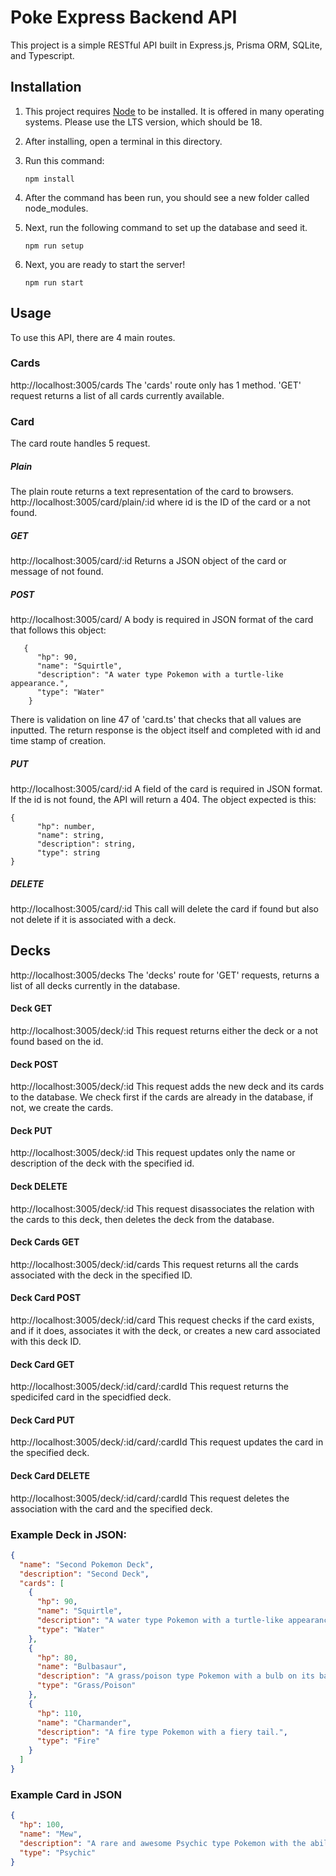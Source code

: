 # Poke Express Backend API
This project is a simple RESTful API built in Express.js, Prisma ORM, SQLite, and Typescript.
## Installation
1. This project requires [Node](https://nodejs.org/en) to be installed. It is offered in many operating systems.
   Please use the LTS version, which should be 18.
2. After installing, open a terminal in this directory.
3. Run this command:

   ```npm install```
4. After the command has been run, you should see a new folder called node_modules.
5. Next, run the following command to set up the database and seed it.

   ```npm run setup```
6. Next, you are ready to start the server!

   ```npm run start```

## Usage
To use this API, there are 4 main routes. 
### Cards
http://localhost:3005/cards
The 'cards' route only has 1 method. 'GET' request returns a list of all cards currently available.

### Card
The card route handles 5 request.
##### Plain
The plain route returns a text representation of the card to browsers.
http://localhost:3005/card/plain/:id where id is the ID of the card or a not found.

##### GET
http://localhost:3005/card/:id
Returns a JSON object of the card or message of not found. 

##### POST
http://localhost:3005/card/
A body is required in JSON format of the card that follows this object:
```    
   {
      "hp": 90,
      "name": "Squirtle",
      "description": "A water type Pokemon with a turtle-like appearance.",
      "type": "Water"
    }
```
There is validation on line 47 of 'card.ts' that checks that all values are inputted. 
The return response is the object itself and completed with id and time stamp of creation.

##### PUT
http://localhost:3005/card/:id
A field of the card is required in JSON format.
If the id is not found, the API will return a 404. 
The object expected is this:
```
{
      "hp": number,
      "name": string,
      "description": string,
      "type": string
}
```
##### DELETE
http://localhost:3005/card/:id
This call will delete the card if found but also not delete if it is associated with a deck.


## Decks
http://localhost:3005/decks
The 'decks' route for 'GET' requests, returns a list of all decks currently in the database.

#### Deck GET
http://localhost:3005/deck/:id
This request returns either the deck or a not found based on the id. 

#### Deck POST
http://localhost:3005/deck/:id
This request adds the new deck and its cards to the database.
We check first if the cards are already in the database, if not, we create the cards.

#### Deck PUT
http://localhost:3005/deck/:id
This request updates only the name or description of the deck with the specified id.

#### Deck DELETE
http://localhost:3005/deck/:id
This request disassociates the relation with the cards to this deck,
then deletes the deck from the database.

#### Deck Cards GET
http://localhost:3005/deck/:id/cards
This request returns all the cards associated with the deck in the specified ID. 

#### Deck Card POST
http://localhost:3005/deck/:id/card
This request checks if the card exists, and if it does, associates it with the deck,
or creates a new card associated with this deck ID.

#### Deck Card GET
http://localhost:3005/deck/:id/card/:cardId
This request returns the spedicifed card in the specidfied deck.

#### Deck Card PUT
http://localhost:3005/deck/:id/card/:cardId
This request updates the card in the specified deck.

#### Deck Card DELETE
http://localhost:3005/deck/:id/card/:cardId
This request deletes the association with the card and the specified deck.



### Example Deck in JSON:

```JSON
{
  "name": "Second Pokemon Deck",
  "description": "Second Deck",
  "cards": [
    {
      "hp": 90,
      "name": "Squirtle",
      "description": "A water type Pokemon with a turtle-like appearance.",
      "type": "Water"
    },
    {
      "hp": 80,
      "name": "Bulbasaur",
      "description": "A grass/poison type Pokemon with a bulb on its back.",
      "type": "Grass/Poison"
    },
    {
      "hp": 110,
      "name": "Charmander",
      "description": "A fire type Pokemon with a fiery tail.",
      "type": "Fire"
    }
  ]
}
```


### Example Card in JSON

```JSON
{
  "hp": 100,
  "name": "Mew",
  "description": "A rare and awesome Psychic type Pokemon with the ability to learn any move.",
  "type": "Psychic"
}

```
